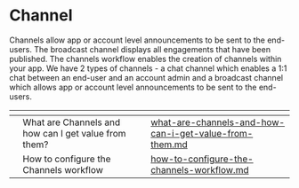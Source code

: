 # Channel

Channels allow app or account level announcements to be sent to the end-users. The broadcast channel displays all engagements that have been published. The channels workflow enables the creation of channels within your app. We have 2 types of channels - a chat channel which enables a 1:1 chat between an end-user and an account admin and a broadcast channel which allows app or account level announcements to be sent to the end-users.&#x20;



<table data-view="cards"><thead><tr><th></th><th></th><th></th><th data-hidden data-card-target data-type="content-ref"></th></tr></thead><tbody><tr><td></td><td>What are Channels and how can I get value from them? </td><td></td><td><a href="what-are-channels-and-how-can-i-get-value-from-them.md">what-are-channels-and-how-can-i-get-value-from-them.md</a></td></tr><tr><td></td><td>How to configure the Channels workflow</td><td></td><td><a href="how-to-configure-the-channels-workflow.md">how-to-configure-the-channels-workflow.md</a></td></tr></tbody></table>
